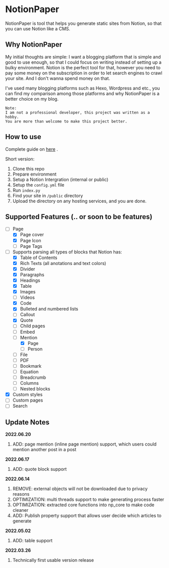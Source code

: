 # NotionPaper
NotionPaper is tool that helps you generate static sites from Notion, so that you can use Notion like a CMS.

## Why NotionPaper
My initial thoughts are simple: I want a blogging platform that is simple and good to use enough, so that I could focus on writing instead of setting up a bulky environment. Notion is the perfect tool for that, however you need to pay some money on the subscription in order to let search engines to crawl your site. And I don't wanna spend money on that.

I've used many blogging platforms such as Hexo, Wordpress and etc., you can find my comparison among those platforms and why NotionPaper is a better choice on my blog.

```
Note: 
I am not a professional developer, this project was written as a hobby.
You are more than welcome to make this project better.
```

## How to use
Complete guide on [here](https://docs.notionpaper.cc/c76ecb0140fb4b529bab6b5bdadd60d7/c76ecb0140fb4b529bab6b5bdadd60d7.html) .

Short version:
1. Clone this repo
2. Prepare environment
3. Setup a Notion Intergration (internal or public)
4. Setup the ```config.yml``` file
5. Run ```index.py```
6. Find your site in ```/public``` directory
7. Upload the directory on any hosting services, and you are done.

## Supported Features (.. or soon to be features)
- [ ] Page
    - [x] Page cover
    - [x] Page Icon
    - [ ] Page Tags
- [ ] Supports parsing all types of blocks that Notion has:
    - [x] Table of Contents
    - [x] Rich Texts (all anotations and text colors)
    - [x] Divider
    - [x] Paragraphs
    - [x] Headings
    - [x] Table
    - [x] Images
    - [ ] Videos
    - [x] Code
    - [x] Bulleted and numbered lists
    - [ ] Callout
    - [x] Quote
    - [ ] Child pages
    - [ ] Embed
    - [ ] Mention
        - [x] Page
        - [ ] Person
    - [ ] File
    - [ ] PDF
    - [ ] Bookmark
    - [ ] Equation
    - [ ] Breadcrumb
    - [ ] Columns
    - [ ] Nested blocks
- [x] Custom styles
- [ ] Custom pages
- [ ] Search

## Update Notes
**2022.06.20**
1. ADD: page mention (inline page mention) support, which users could mention another post in a post

**2022.06.17**
1. ADD: quote block support

**2022.06.14**
1. REMOVE: external objects will not be downloaded due to privacy reasons
2. OPTIMIZATION: multi threads support to make generating process faster
3. OPTIMIZATION: extracted core functions into np_core to make code cleaner
4. ADD: Publish property support that allows user decide which articles to generate

**2022.05.02**
1. ADD: table support

**2022.03.26**
1. Technically first usable version release